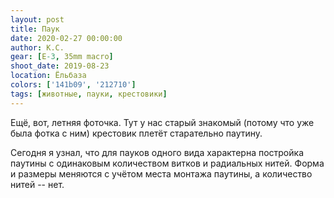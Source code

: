 ```yaml
---
layout: post
title: Паук
date: 2020-02-27 00:00:00
author: К.С.
gear: [E-3, 35mm macro]
shoot_date: 2019-08-23
location: Ёльбаза
colors: ['141b09', '212710']
tags: [животные, пауки, крестовики]
---
```

Ещё, вот, летняя фоточка. Тут у нас старый знакомый (потому что уже была фотка с ним) крестовик плетёт старательно паутину.

Сегодня я узнал, что для пауков одного вида характерна постройка паутины с одинаковым количеством витков и радиальных нитей. Форма и размеры меняются с учётом места монтажа паутины, а количество нитей -- нет.

